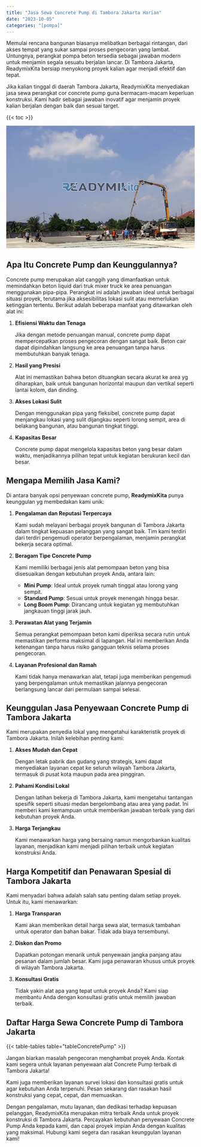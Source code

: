 ```yaml
---
title: "Jasa Sewa Concrete Pump di Tambora Jakarta Harian"
date: "2023-10-05"
categories: "[pompa]"
---
```


Memulai rencana bangunan biasanya melibatkan berbagai rintangan, dari akses tempat yang sukar sampai proses pengecoran yang lambat. Untungnya, perangkat pompa beton tersedia sebagai jawaban modern untuk menjamin segala sesuatu berjalan lancar. Di Tambora Jakarta, ReadymixKita bersiap menyokong proyek kalian agar menjadi efektif dan tepat.

Jika kalian tinggal di daerah Tambora Jakarta, ReadymixKita menyediakan jasa sewa perangkat cor concrete pump guna bermacam-macam keperluan konstruksi. Kami hadir sebagai jawaban inovatif agar menjamin proyek kalian berjalan dengan baik dan sesuai target.

{{< toc >}}

![Jasa Sewa Concrete Pump di Tambora Jakarta Harian](/images/pompa/sewa-pompa-08.jpg)

## Apa Itu Concrete Pump dan Keunggulannya?

Concrete pump merupakan alat canggih yang dimanfaatkan untuk memindahkan beton liquid dari truk mixer truck ke area penuangan menggunakan pipa-pipa. Perangkat ini adalah jawaban ideal untuk berbagai situasi proyek, terutama jika aksesibilitas lokasi sulit atau memerlukan ketinggian tertentu. Berikut adalah beberapa manfaat yang ditawarkan oleh alat ini:

1. **Efisiensi Waktu dan Tenaga**

   Jika dengan metode penuangan manual, concrete pump dapat mempercepatkan proses pengecoran dengan sangat baik. Beton cair dapat dipindahkan langsung ke area penuangan tanpa harus membutuhkan banyak tenaga.

2. **Hasil yang Presisi**

   Alat ini memastikan bahwa beton dituangkan secara akurat ke area yg diharapkan, baik untuk bangunan horizontal maupun dan vertikal seperti lantai kolom, dan dinding.

3. **Akses Lokasi Sulit**

   Dengan menggunakan pipa yang fleksibel, concrete pump dapat menjangkau lokasi yang sulit dijangkau seperti lorong sempit, area di belakang bangunan, atau bangunan tingkat tinggi.

4. **Kapasitas Besar**

   Concrete pump dapat mengelola kapasitas beton yang besar dalam waktu, menjadikannya pilihan tepat untuk kegiatan berukuran kecil dan besar.

## Mengapa Memilih Jasa Kami?

Di antara banyak opsi penyewaan concrete pump, **ReadymixKita** punya keunggulan yg membedakan kami unik:

1. **Pengalaman dan Reputasi Terpercaya**

   Kami sudah melayani berbagai proyek bangunan di Tambora Jakarta dalam tingkat kepuasan pelanggan yang sangat baik. Tim kami terdiri dari terdiri pengemudi operator berpengalaman, menjamin perangkat bekerja secara optimal.

2. **Beragam Tipe Concrete Pump**

   Kami memiliki berbagai jenis alat pemompaan beton yang bisa disesuaikan dengan kebutuhan proyek Anda, antara lain:
   - **Mini Pump**: Ideal untuk proyek rumah tinggal atau lorong yang sempit.
   - **Standard Pump**: Sesuai untuk proyek menengah hingga besar.
   - **Long Boom Pump**: Dirancang untuk kegiatan yg membutuhkan jangkauan tinggi jarak jauh.

3. **Perawatan Alat yang Terjamin**

   Semua perangkat pemompaan beton kami diperiksa secara rutin untuk memastikan performa maksimal di lapangan. Hal ini memberikan Anda ketenangan tanpa harus risiko gangguan teknis selama proses pengecoran.

4. **Layanan Profesional dan Ramah**

   Kami tidak hanya menawarkan alat, tetapi juga memberikan pengemudi yang berpengalaman untuk memastikan jalannya pengecoran berlangsung lancar dari permulaan sampai selesai.

## Keunggulan Jasa Penyewaan Concrete Pump di Tambora Jakarta

Kami merupakan penyedia lokal yang mengetahui karakteristik proyek di Tambora Jakarta. Inilah kelebihan penting kami:

1. **Akses Mudah dan Cepat**

   Dengan letak pabrik dan gudang yang strategis, kami dapat menyediakan layanan cepat ke seluruh wilayah Tambora Jakarta, termasuk di pusat kota maupun pada area pinggiran.

2. **Pahami Kondisi Lokal**

   Dengan latihan bekerja di Tambora Jakarta, kami mengetahui tantangan spesifik seperti situasi medan bergelombang atau area yang padat. Ini memberi kami kemampuan untuk memberikan jawaban terbaik yang dari kebutuhan proyek Anda.

3. **Harga Terjangkau**

   Kami menawarkan harga yang bersaing namun mengorbankan kualitas layanan, menjadikan kami menjadi pilihan terbaik untuk kegiatan konstruksi Anda.

## Harga Kompetitif dan Penawaran Spesial di Tambora Jakarta

Kami menyadari bahwa adalah salah satu penting dalam setiap proyek. Untuk itu, kami menawarkan:

1. **Harga Transparan**

   Kami akan memberikan detail harga sewa alat, termasuk tambahan untuk operator dan bahan bakar. Tidak ada biaya tersembunyi.

2. **Diskon dan Promo**

   Dapatkan potongan menarik untuk penyewaan jangka panjang atau pesanan dalam jumlah besar. Kami juga penawaran khusus untuk proyek di wilayah Tambora Jakarta.

3. **Konsultasi Gratis**

   Tidak yakin alat apa yang tepat untuk proyek Anda? Kami siap membantu Anda dengan konsultasi gratis untuk memilih jawaban terbaik.

## Daftar Harga Sewa Concrete Pump di Tambora Jakarta

{{< table-tables table="tableConcretePump" >}}

Jangan biarkan masalah pengecoran menghambat proyek Anda. Kontak kami segera untuk layanan penyewaan alat Concrete Pump terbaik di Tambora Jakarta!

Kami juga memberikan layanan survei lokasi dan konsultasi gratis untuk agar kebutuhan Anda terpenuhi. Pesan sekarang dan rasakan hasil konstruksi yang cepat, cepat, dan memuaskan.

Dengan pengalaman, mutu layanan, dan dedikasi terhadap kepuasan pelanggan, ReadymixKita merupakan mitra terbaik Anda untuk proyek konstruksi di Tambora Jakarta. Percayakan kebutuhan penyewaan Concrete Pump Anda kepada kami, dan capai proyek impian Anda dengan kualitas yang maksimal. Hubungi kami segera dan rasakan keunggulan layanan kami!